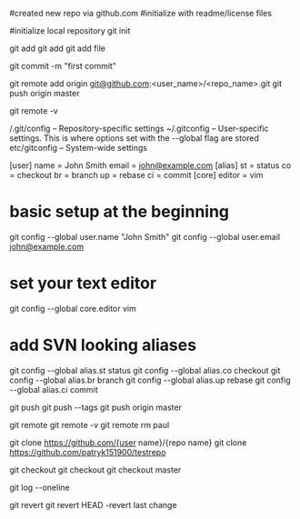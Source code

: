#created new repo via github.com
#initialize with readme/license files

#initialize local repository
git init

git add <file>
git add <directory>
git add file

git commit -m "first commit"

git remote add origin git@github.com:<user_name>/<repo_name>.git
git push origin master

git remote -v

<repo>/.git/config – Repository-specific settings
~/.gitconfig – User-specific settings. This is where options set with the --global flag are stored
etc/gitconfig – System-wide settings

[user] 
name = John Smith
email = john@example.com
[alias]
st = status
co = checkout
br = branch
up = rebase
ci = commit
[core]
editor = vim

# basic setup at the beginning
git config --global user.name "John Smith"
git config --global user.email john@example.com

# set your text editor
git config --global core.editor vim

# add SVN looking aliases
git config --global alias.st status
git config --global alias.co checkout
git config --global alias.br branch
git config --global alias.up rebase
git config --global alias.ci commit

git push  <REMOTENAME> <TAGNAME>
git push  <REMOTENAME> --tags
git push origin master

git remote
git remote -v
git remote rm paul

git clone https://github.com/{user name}/{repo name}
git clone https://github.com/patryk151900/testrepo

git checkout <commit> <file>
git checkout <commit>
git checkout master

git log --oneline

git revert <commit>
git revert HEAD   -revert last change



























